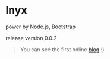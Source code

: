 # lnyx

power by Node.js, Bootstrap

release version 0.0.2

> You can see the first online [blog](http://jshey.com) :)

